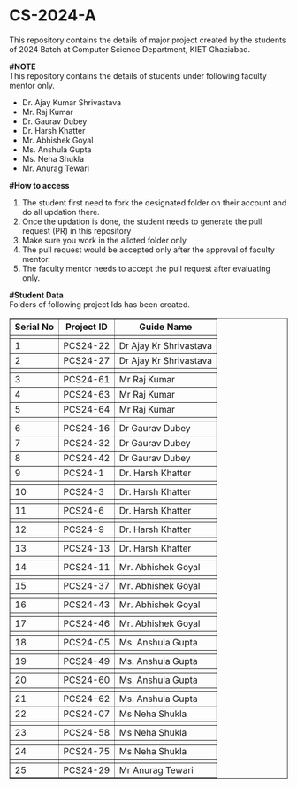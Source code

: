 # CS-2024-A
This repository contains the details of major project created by the students of 2024 Batch at Computer Science Department, KIET Ghaziabad.<br>

<b>#NOTE</b><br>
This repository contains the details of students under following faculty mentor only.<br>
<ul>
  <li>Dr. Ajay Kumar Shrivastava</li>
  <li>Mr. Raj Kumar</li>
  <li>Dr. Gaurav Dubey</li>
  <li>Dr. Harsh Khatter</li>
  <li>Mr. Abhishek Goyal</li>
  <li>Ms. Anshula Gupta</li>
  <li>Ms. Neha Shukla</li>
  <li>Mr. Anurag Tewari</li>
</ul>
  
<b>#How to access</b><br>
<ol>
  <li>The student first need to fork the designated folder on their account and do all updation there.</li>
  <li>Once the updation is done, the student needs to generate the pull request (PR) in this repository</li>
  <li>Make sure you work in the alloted folder only</li>
  <li>The pull request would be accepted only after the approval of faculty mentor.</li>
  <li>The faculty mentor needs to accept the pull request after evaluating only.</li>
 </ol>

<b>#Student Data</b><br>
Folders of following project Ids has been created.<br>
<table border="1">
  <thead>
    <tr>
      <th>Serial No</th>
      <th>Project ID</th>
      <th>Guide Name</th>
    </tr>
  </thead>
  <tbody>
    <tr>
      <td></td> <!-- Blank Serial No for the first blank row -->
      <td></td>
      <td></td>
    </tr>
    <tr>
      <td>1</td>
      <td>PCS24-22</td>
      <td>Dr Ajay Kr Shrivastava</td>
    </tr>
    <tr>
      <td>2</td>
      <td>PCS24-27</td>
      <td>Dr Ajay Kr Shrivastava</td>
    </tr>
    <tr>
      <td></td> <!-- Blank Serial No for the second blank row -->
      <td></td>
      <td></td>
    </tr>
    <tr>
      <td>3</td>
      <td>PCS24-61</td>
      <td>Mr Raj Kumar</td>
    </tr>
    <tr>
      <td>4</td>
      <td>PCS24-63</td>
      <td>Mr Raj Kumar</td>
    </tr>
    <tr>
      <td>5</td>
      <td>PCS24-64</td>
      <td>Mr Raj Kumar</td>
    </tr>
    <tr>
      <td></td> <!-- Blank Serial No for the third blank row -->
      <td></td>
      <td></td>
    </tr>
    <tr>
      <td>6</td>
      <td>PCS24-16</td>
      <td>Dr Gaurav Dubey</td>
    </tr>
    <tr>
      <td>7</td>
      <td>PCS24-32</td>
      <td>Dr Gaurav Dubey</td>
    </tr>
    <tr>
      <td>8</td>
      <td>PCS24-42</td>
      <td>Dr Gaurav Dubey</td>
    </tr>
<tr>
    <td>9</td>
    <td>PCS24-1</td>
    <td>Dr. Harsh Khatter</td>
</tr>
<tr>
    <td></td>
    <td></td>
    <td></td>
</tr>
<tr>
    <td>10</td>
    <td>PCS24-3</td>
    <td>Dr. Harsh Khatter</td>
</tr>
<tr>
    <td></td>
    <td></td>
    <td></td>
</tr>
<tr>
    <td>11</td>
    <td>PCS24-6</td>
    <td>Dr. Harsh Khatter</td>
</tr>
<tr>
    <td></td>
    <td></td>
    <td></td>
</tr>
<tr>
    <td>12</td>
    <td>PCS24-9</td>
    <td>Dr. Harsh Khatter</td>
</tr>
<tr>
    <td></td>
    <td></td>
    <td></td>
</tr>
<tr>
    <td>13</td>
    <td>PCS24-13</td>
    <td>Dr. Harsh Khatter</td>
</tr>
<tr>
    <td></td>
    <td></td>
    <td></td>
</tr>
<tr>
    <td>14</td>
    <td>PCS24-11</td>
    <td>Mr. Abhishek Goyal</td>
</tr>
<tr>
    <td></td>
    <td></td>
    <td></td>
</tr>
<tr>
    <td>15</td>
    <td>PCS24-37</td>
    <td>Mr. Abhishek Goyal</td>
</tr>
<tr>
    <td></td>
    <td></td>
    <td></td>
</tr>
<tr>
    <td>16</td>
    <td>PCS24-43</td>
    <td>Mr. Abhishek Goyal</td>
</tr>
<tr>
    <td></td>
    <td></td>
    <td></td>
</tr>
<tr>
    <td>17</td>
    <td>PCS24-46</td>
    <td>Mr. Abhishek Goyal</td>
</tr>
<tr>
    <td></td>
    <td></td>
    <td></td>
</tr>
<tr>
    <td>18</td>
    <td>PCS24-05</td>
    <td>Ms. Anshula Gupta</td>
</tr>
<tr>
    <td></td>
    <td></td>
    <td></td>
</tr>
<tr>
    <td>19</td>
    <td>PCS24-49</td>
    <td>Ms. Anshula Gupta</td>
</tr>
<tr>
    <td></td>
    <td></td>
    <td></td>
</tr>
<tr>
    <td>20</td>
    <td>PCS24-60</td>
    <td>Ms. Anshula Gupta</td>
</tr>
<tr>
    <td></td>
    <td></td>
    <td></td>
</tr>
<tr>
    <td>21</td>
    <td>PCS24-62</td>
    <td>Ms. Anshula Gupta</td>
</tr>
<tr>
  <td>22</td></td>
  <td>PCS24-07</td>
  <td>Ms Neha Shukla</td>
</tr>
<tr>
  <td></td>
  <td></td>
  <td></td>
</tr>
<tr>
  <td>23</td>
  <td>PCS24-58</td>
  <td>Ms Neha Shukla</td>
</tr>
<tr>
  <td></td>
  <td></td>
  <td></td>
</tr>
<tr>
  <td>24</td>
  <td>PCS24-75</td>
  <td>Ms Neha Shukla</td>
</tr>
<tr>
  <td></td>
  <td></td>
  <td></td>
</tr>
<tr>
  <td>25</td>
  <td>PCS24-29</td>
  <td>Mr Anurag Tewari</td>
</tr>

  </tbody>
</table>

